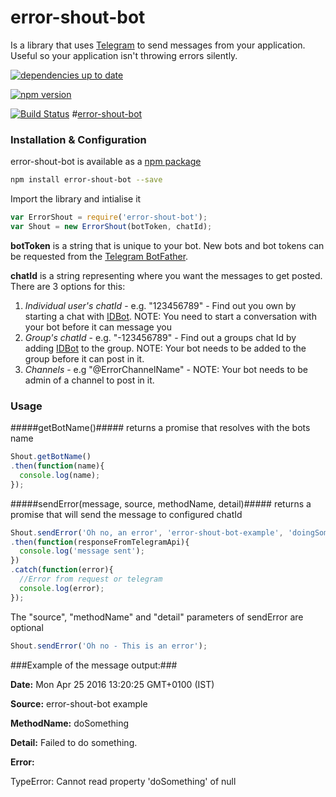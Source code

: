 

# error-shout-bot
Is a library that uses [Telegram](http://telegram.org) to send messages from your application. Useful so your application isn't throwing errors silently.

[![dependencies up to date](https://david-dm.org/sevenleaps/error-shout-bot.svg)](https://david-dm.org/sevenleaps/error-shout-bot)

[![npm version](https://badge.fury.io/js/error-shout-bot.svg)](https://badge.fury.io/js/error-shout-bot)

[![Build Status](https://travis-ci.org/sevenleaps/error-shout-bot.svg?branch=master)](https://travis-ci.org/sevenleaps/error-shout-bot)
#[error-shout-bot](http://github.com/sevenleaps/error-shout-bot)

### Installation & Configuration ###

error-shout-bot is available as a [npm package](https://www.npmjs.com/package/error-shout-bot)
```sh
npm install error-shout-bot --save
```

Import the library and intialise it
```js
var ErrorShout = require('error-shout-bot');
var Shout = new ErrorShout(botToken, chatId);
```

**botToken** is a string that is unique to your bot. New bots and bot tokens can be requested from the [Telegram BotFather](https://telegram.me/botfather).

**chatId** is a string representing where you want the messages to get posted. There are 3 options for this:

1. *Individual user's chatId* - e.g. "123456789" - Find out you own by starting a chat with [IDBot](http://telegram.me/myidbot). NOTE: You need to start a conversation with your bot before it can message you
2. *Group's chatId* - e.g. "-123456789" - Find out a groups chat Id by adding [IDBot](http://telegram.me/myidbot) to the group. NOTE: Your bot needs to be added to the group before it can post in it.
3. *Channels* - e.g "@ErrorChannelName" - NOTE: Your bot needs to be admin of a channel to post in it.

### Usage ###

#####getBotName()#####
returns a promise that resolves with the bots name
```js
Shout.getBotName()
.then(function(name){
  console.log(name);
});
```

#####sendError(message, source, methodName, detail)#####
returns a promise that will send the message to configured chatId
```js
Shout.sendError('Oh no, an error', 'error-shout-bot-example', 'doingSomething' 'This could be a description of why this was sent')
.then(function(responseFromTelegramApi){
  console.log('message sent');
})
.catch(function(error){
  //Error from request or telegram
  console.log(error);
});
```

The "source", "methodName" and "detail" parameters of sendError are optional
```js
Shout.sendError('Oh no - This is an error');
```

###Example of the message output:###

**Date:** Mon Apr 25 2016 13:20:25 GMT+0100 (IST)

**Source:** error-shout-bot example

**MethodName:** doSomething

**Detail:** Failed to do something.

**Error:**

TypeError: Cannot read property 'doSomething' of null
